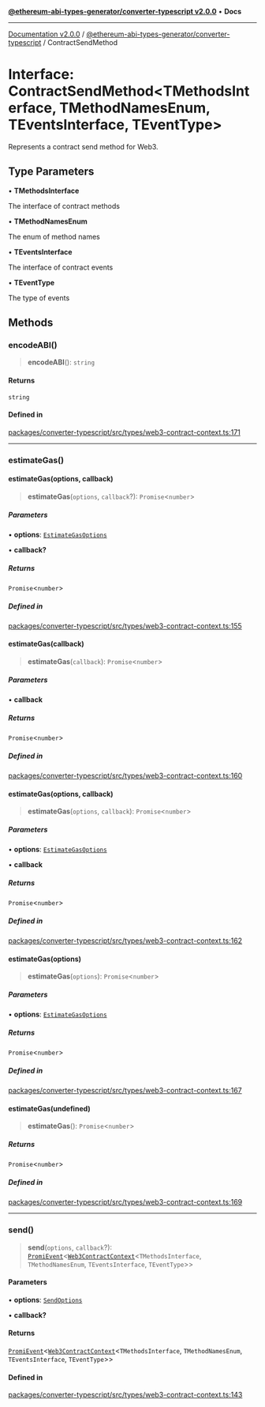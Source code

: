 [**@ethereum-abi-types-generator/converter-typescript v2.0.0**](../README.md) • **Docs**

***

[Documentation v2.0.0](../../../packages.md) / [@ethereum-abi-types-generator/converter-typescript](../README.md) / ContractSendMethod

# Interface: ContractSendMethod\<TMethodsInterface, TMethodNamesEnum, TEventsInterface, TEventType\>

Represents a contract send method for Web3.

## Type Parameters

• **TMethodsInterface**

The interface of contract methods

• **TMethodNamesEnum**

The enum of method names

• **TEventsInterface**

The interface of contract events

• **TEventType**

The type of events

## Methods

### encodeABI()

> **encodeABI**(): `string`

#### Returns

`string`

#### Defined in

[packages/converter-typescript/src/types/web3-contract-context.ts:171](https://github.com/niZmosis/ethereum-abi-types-generator/blob/b8e282ea584f52118722e9d563db502ef3e0aa75/packages/converter-typescript/src/types/web3-contract-context.ts#L171)

***

### estimateGas()

#### estimateGas(options, callback)

> **estimateGas**(`options`, `callback`?): `Promise`\<`number`\>

##### Parameters

• **options**: [`EstimateGasOptions`](EstimateGasOptions.md)

• **callback?**

##### Returns

`Promise`\<`number`\>

##### Defined in

[packages/converter-typescript/src/types/web3-contract-context.ts:155](https://github.com/niZmosis/ethereum-abi-types-generator/blob/b8e282ea584f52118722e9d563db502ef3e0aa75/packages/converter-typescript/src/types/web3-contract-context.ts#L155)

#### estimateGas(callback)

> **estimateGas**(`callback`): `Promise`\<`number`\>

##### Parameters

• **callback**

##### Returns

`Promise`\<`number`\>

##### Defined in

[packages/converter-typescript/src/types/web3-contract-context.ts:160](https://github.com/niZmosis/ethereum-abi-types-generator/blob/b8e282ea584f52118722e9d563db502ef3e0aa75/packages/converter-typescript/src/types/web3-contract-context.ts#L160)

#### estimateGas(options, callback)

> **estimateGas**(`options`, `callback`): `Promise`\<`number`\>

##### Parameters

• **options**: [`EstimateGasOptions`](EstimateGasOptions.md)

• **callback**

##### Returns

`Promise`\<`number`\>

##### Defined in

[packages/converter-typescript/src/types/web3-contract-context.ts:162](https://github.com/niZmosis/ethereum-abi-types-generator/blob/b8e282ea584f52118722e9d563db502ef3e0aa75/packages/converter-typescript/src/types/web3-contract-context.ts#L162)

#### estimateGas(options)

> **estimateGas**(`options`): `Promise`\<`number`\>

##### Parameters

• **options**: [`EstimateGasOptions`](EstimateGasOptions.md)

##### Returns

`Promise`\<`number`\>

##### Defined in

[packages/converter-typescript/src/types/web3-contract-context.ts:167](https://github.com/niZmosis/ethereum-abi-types-generator/blob/b8e282ea584f52118722e9d563db502ef3e0aa75/packages/converter-typescript/src/types/web3-contract-context.ts#L167)

#### estimateGas(undefined)

> **estimateGas**(): `Promise`\<`number`\>

##### Returns

`Promise`\<`number`\>

##### Defined in

[packages/converter-typescript/src/types/web3-contract-context.ts:169](https://github.com/niZmosis/ethereum-abi-types-generator/blob/b8e282ea584f52118722e9d563db502ef3e0aa75/packages/converter-typescript/src/types/web3-contract-context.ts#L169)

***

### send()

> **send**(`options`, `callback`?): [`PromiEvent`](PromiEvent.md)\<[`Web3ContractContext`](../type-aliases/Web3ContractContext.md)\<`TMethodsInterface`, `TMethodNamesEnum`, `TEventsInterface`, `TEventType`\>\>

#### Parameters

• **options**: [`SendOptions`](SendOptions.md)

• **callback?**

#### Returns

[`PromiEvent`](PromiEvent.md)\<[`Web3ContractContext`](../type-aliases/Web3ContractContext.md)\<`TMethodsInterface`, `TMethodNamesEnum`, `TEventsInterface`, `TEventType`\>\>

#### Defined in

[packages/converter-typescript/src/types/web3-contract-context.ts:143](https://github.com/niZmosis/ethereum-abi-types-generator/blob/b8e282ea584f52118722e9d563db502ef3e0aa75/packages/converter-typescript/src/types/web3-contract-context.ts#L143)
